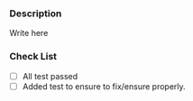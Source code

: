 
### Description

Write here

### Check List

- [ ] All test passed
- [ ] Added test to ensure to fix/ensure properly.
